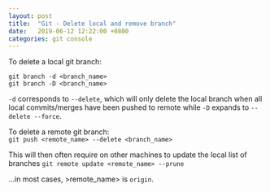 ```yaml
---
layout: post
title:  "Git - Delete local and remove branch"
date:   2019-06-12 12:22:00 +0800
categories: git console
---
```


To delete a local git branch: 
   
`git branch -d <branch_name>`  
`git branch -D <branch_name>`  

`-d` corresponds to `--delete`, which will only delete the local branch when all local commits/merges have been pushed to remote while `-D` expands to `--delete --force`.  

To delete a remote git branch:  
`git push <remote_name> --delete <branch_name>`


This will then often require on other machines to update the local list of branches
`git remote update <remote_name> --prune`

...in most cases, &gt;remote_name&gt; is `origin`.
